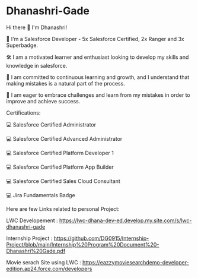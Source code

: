 # Dhanashri-Gade

Hi there 👋 I'm Dhanashri!

🔭  I'm a Salesforce Developer - 5x Salesforce Certified, 2x Ranger and 3x Superbadge.

🛠   I am a motivated learner and enthusiast looking to develop my skills and knowledge in salesforce.

🌱  I am committed to continuous learning and growth, and I understand that making mistakes is a natural part of the process. 

👨‍  I am eager to embrace challenges and learn from my mistakes in order to improve and achieve success.


Certifications:

💻  Salesforce Certified Administrator

💻  Salesforce Certified Advanced Administrator

💻  Salesforce Certified Platform Developer 1

💻  Salesforce Certified Platform App Builder

💻  Salesforce Certified Sales Cloud Consultant

💻  Jira Fundamentals Badge


Here are few Links related to personal Project:

LWC Developement :            https://lwc-dhana-dev-ed.develop.my.site.com/s/lwc-dhanashri-gade

Internship Project :          https://github.com/DG0915/Internship-Project/blob/main/Internship%20Program%20Document%20-Dhanashri%20Gade.pdf

Movie serach Site using LWC : https://eazzymoviesearchdemo-developer-edition.ap24.force.com/developers
